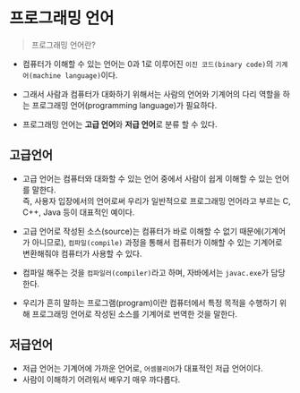 # 프로그래밍 언어

>프로그래밍 언어란?  

* 컴퓨터가 이해할 수 있는 언어는 0과 1로 이루어진 `이진 코드(binary code)`의 `기계어(machine language)`이다.

* 그래서 사람과 컴퓨터가 대화하기 위해서는 사람의 언어와 기계어의 다리 역할을 하는 프로그래밍 언어(programming language)가 필요하다.

* 프로그래밍 언어는 **고급 언어**와 **저급 언어**로 분류 할 수 있다.  


## 고급언어

* 고급 언어는 컴퓨터와 대화할 수 있는 언어 중에서 사람이 쉽게 이해할 수 있는 언어를 말한다.  
  즉, 사용자 입장에서의 언어로써 우리가 일반적으로 프로그래밍 언어라고 부르는 C, C++, Java 등이 대표적인 예이다.

* 고급 언어로 작성된 소스(source)는 컴퓨터가 바로 이해할 수 없기 때문에(기계어가 아니므로), 
  `컴파일(compile)` 과정을 통해서 컴퓨터가 이해할 수 있는 기계어로 변환해줘야 컴퓨터가 사용할 수 있다.

* 컴파일 해주는 것을 `컴파일러(compiler)`라고 하며, 자바에서는 `javac.exe`가 담당한다.

* 우리가 흔히 말하는 프로그램(program)이란 컴퓨터에서 특정 목적을 수행하기 위해 프로그래밍 언어로 작성된 소스를 기계어로 번역한 것을 말한다.

## 저급언어

* 저급 언어는 기계어에 가까운 언어로, `어셈블리어`가 대표적인 저급 언어이다.
* 사람이 이해하기 어려워서 배우기 매우 까다롭다.